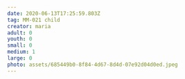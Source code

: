 ```yaml
---
date: 2020-06-13T17:25:59.803Z
tag: MM-021 child
creator: maria
adult: 0
youth: 0
small: 0
medium: 1
large: 0
photo: assets/685449b0-8f84-4d67-8d4d-07e92d04d0ed.jpeg
---
```

